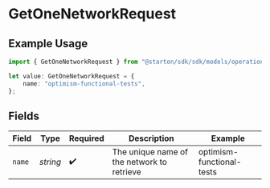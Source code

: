 # GetOneNetworkRequest

## Example Usage

```typescript
import { GetOneNetworkRequest } from "@starton/sdk/sdk/models/operations";

let value: GetOneNetworkRequest = {
    name: "optimism-functional-tests",
};
```

## Fields

| Field                                      | Type                                       | Required                                   | Description                                | Example                                    |
| ------------------------------------------ | ------------------------------------------ | ------------------------------------------ | ------------------------------------------ | ------------------------------------------ |
| `name`                                     | *string*                                   | :heavy_check_mark:                         | The unique name of the network to retrieve | optimism-functional-tests                  |